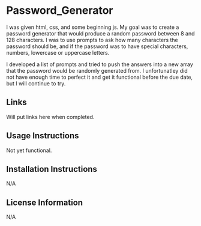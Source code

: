 # Password_Generator
I was given html, css, and some beginning js. My goal was to create a password generator that would produce a random password between 8 and 128 characters. I was to use prompts to ask how many characters the password should be, and if the password was to have special characters, numbers, lowercase or uppercase letters.

I developed a list of prompts and tried to push the answers into a new array that the password would be randomly generated from. I unfortunatley did not have enough time to perfect it and get it functional before the due date, but I will continue to try. 

## Links
Will put links here when completed. 

## Usage Instructions
Not yet functional. 

## Installation Instructions
N/A

## License Information
N/A